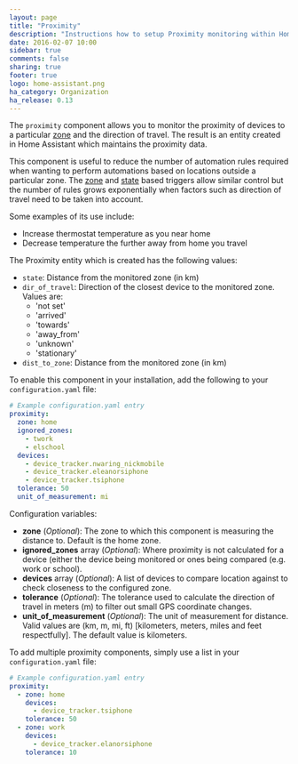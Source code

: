 ```yaml
---
layout: page
title: "Proximity"
description: "Instructions how to setup Proximity monitoring within Home Assistant."
date: 2016-02-07 10:00
sidebar: true
comments: false
sharing: true
footer: true
logo: home-assistant.png
ha_category: Organization
ha_release: 0.13
---
```


The `proximity` component allows you to monitor the proximity of devices to a particular [zone](/components/zone/) and the direction of travel. The result is an entity created in Home Assistant which maintains the proximity data.

This component is useful to reduce the number of automation rules required when wanting to perform automations based on locations outside a particular zone. The [zone](/getting-started/automation-trigger/#zone-trigger) and [state](/getting-started/automation-trigger/#state-trigger) based triggers allow similar control but the number of rules grows exponentially when factors such as direction of travel need to be taken into account.

Some examples of its use include:

- Increase thermostat temperature as you near home
- Decrease temperature the further away from home you travel

The Proximity entity which is created has the following values:

- `state`: Distance from the monitored zone (in km)
- `dir_of_travel`: Direction of the closest device to the monitored zone. Values are:
  - 'not set'
  - 'arrived'
  - 'towards'
  - 'away_from'
  - 'unknown'
  - 'stationary'
- `dist_to_zone`: Distance from the monitored zone (in km)

To enable this component in your installation, add the following to your `configuration.yaml` file:

```yaml
# Example configuration.yaml entry
proximity:
  zone: home
  ignored_zones:
    - twork
    - elschool
  devices:
    - device_tracker.nwaring_nickmobile
    - device_tracker.eleanorsiphone
    - device_tracker.tsiphone
  tolerance: 50
  unit_of_measurement: mi
```

Configuration variables:

- **zone** (*Optional*): The zone to which this component is measuring the distance to. Default is the home zone.
- **ignored_zones** array (*Optional*): Where proximity is not calculated for a device (either the device being monitored or ones being compared (e.g. work or school).
- **devices** array (*Optional*):  A list of devices to compare location against to check closeness to the configured zone.
- **tolerance** (*Optional*): The tolerance used to calculate the direction of travel in meters (m) to filter out small GPS coordinate changes.
- **unit_of_measurement** (*Optional*): The unit of measurement for distance. Valid values are (km, m, mi, ft) [kilometers, meters, miles and feet respectfully]. The default value is kilometers.

To add multiple proximity components, simply use a list in your `configuration.yaml` file:

```yaml
# Example configuration.yaml entry
proximity:
  - zone: home
    devices:
      - device_tracker.tsiphone
    tolerance: 50
  - zone: work
    devices:
      - device_tracker.elanorsiphone
    tolerance: 10
```
